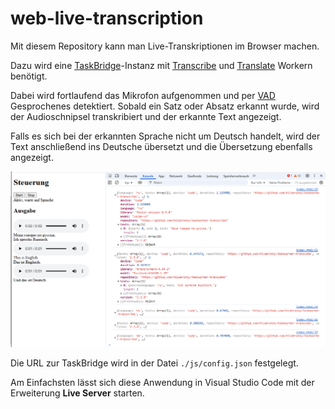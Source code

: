 # web-live-transcription

Mit diesem Repository kann man Live-Transkriptionen im Browser machen.

Dazu wird eine [TaskBridge](https://github.com/hilderonny/taskbridge)-Instanz mit [Transcribe](https://github.com/hilderonny/taskworker-transcribe) und [Translate](https://github.com/hilderonny/taskworker-translate) Workern benötigt.

Dabei wird fortlaufend das Mikrofon aufgenommen und per [VAD](https://github.com/ricky0123/vad) Gesprochenes detektiert. Sobald ein Satz oder Absatz erkannt wurde, wird der Audioschnipsel transkribiert und der erkannte Text angezeigt.

Falls es sich bei der erkannten Sprache nicht um Deutsch handelt, wird der Text anschließend ins Deutsche übersetzt und die Übersetzung ebenfalls angezeigt.

![Screenshot](./doc/screenshot.png)


Die URL zur TaskBridge wird in der Datei `./js/config.json` festgelegt.

Am Einfachsten lässt sich diese Anwendung in Visual Studio Code mit der Erweiterung **Live Server** starten.